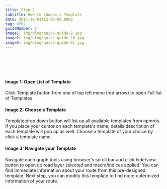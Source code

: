 ```yaml
---
title: Step 2
subtitle: How to choose a Template
date: 2017-10-01T12:00:08.000Z
tag: 0702
guideNumber: 7
image1: img/blog/quick-guide-2.jpg
image2: img/blog/quick-guide-2b.jpg
image3: img/blog/quick-guide-2c.jpg
---
```


# &nbsp; 
#### Image 1: Open List of Template
Click Template button from one of top left menu (red arrow) to open Full list of Templates. 

#### Image 2: Choose a Template
 Template drop down button will list up all available templates from npmrds. If you place your cursor on each template's name, details description of each template will pop up as well. Choose a template of your choice by click a template name. 

#### Image 3: Navigate your Template
Navigate each graph tools using browser's scroll bar and click hide/view button to open up road layer selected and macro/indices applied.  You can find immediate information about your route from this pre-designed template. Next step, you can modify this template to find more cutermized information of your route. 

